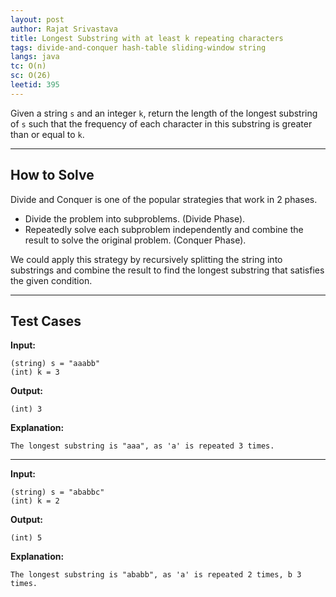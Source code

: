 ```yaml
---
layout: post
author: Rajat Srivastava
title: Longest Substring with at least k repeating characters
tags: divide-and-conquer hash-table sliding-window string
langs: java
tc: O(n)
sc: O(26)
leetid: 395
---
```


Given a string `s` and an integer `k`, 
return the length of the longest substring of `s` such that the frequency of each character in this substring is greater than or equal to `k`.

---

## How to Solve

Divide and Conquer is one of the popular strategies that work in 2 phases. 
- Divide the problem into subproblems. (Divide Phase).
- Repeatedly solve each subproblem independently and combine the result to solve the original problem. (Conquer Phase).

We could apply this strategy by recursively splitting the string into substrings and 
combine the result to find the longest substring that satisfies the given condition.

---

## Test Cases

**Input:**
```
(string) s = "aaabb"
(int) k = 3
```

**Output:**
```
(int) 3
```

**Explanation:**
```
The longest substring is "aaa", as 'a' is repeated 3 times.
```

---

**Input:**
```
(string) s = "ababbc"
(int) k = 2
```

**Output:**
```
(int) 5
```

**Explanation:**
```
The longest substring is "ababb", as 'a' is repeated 2 times, b 3 times.
```